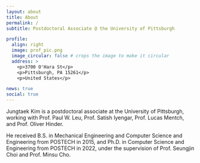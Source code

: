```yaml
---
layout: about
title: About
permalink: /
subtitle: Postdoctoral Associate @ the University of Pittsburgh

profile:
  align: right
  image: prof_pic.png
  image_circular: false # crops the image to make it circular
  address: >
    <p>3700 O'Hara St</p>
    <p>Pittsburgh, PA 15261</p>
    <p>United States</p>

news: true
social: true
---
```


Jungtaek Kim is a postdoctoral associate at the University of Pittsburgh, working with Prof. Paul W. Leu, Prof. Satish Iyengar, Prof. Lucas Mentch, and Prof. Oliver Hinder.

He received B.S. in Mechanical Engineering and Computer Science and Engineering from POSTECH in 2015, and Ph.D. in Computer Science and Engineering from POSTECH in 2022, under the supervision of Prof. Seungjin Choi and Prof. Minsu Cho.
